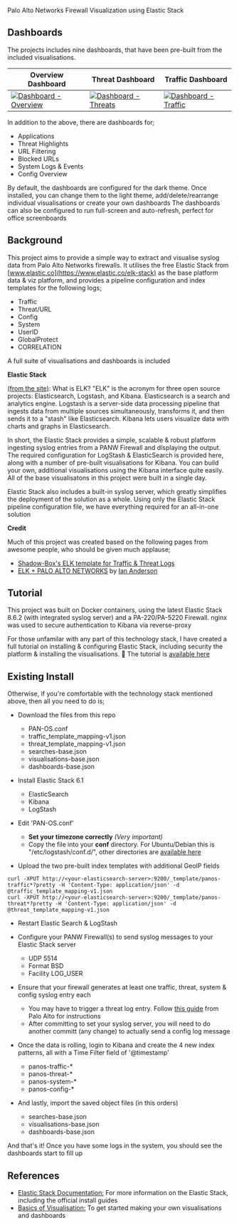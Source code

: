 Palo Alto Networks Firewall Visualization using Elastic Stack

## Dashboards

The projects includes nine dashboards, that have been pre-built from the included visualisations. 

Overview Dashboard | Threat Dashboard | Traffic Dashboard
------------ | ------------- | -------------
[![Dashboard - Overview](https://i.imgur.com/xxl0XCfm.png)](https://i.imgur.com/xxl0XCf.png) | [![Dashboard - Threats](https://i.imgur.com/obE4dIbm.png)](https://i.imgur.com/obE4dIb.png) | [![Dashboard - Traffic](https://i.imgur.com/xuxsmnom.png)](https://i.imgur.com/xuxsmno.png)

In addition to the above, there are dashboards for;
* Applications
* Threat Highlights
* URL Filtering
* Blocked URLs
* System Logs & Events
* Config Overview

By default, the dashboards are configured for the dark theme.
Once installed, you can change them to the light theme, add/delete/rearrange individual visualisations or create your own dashboards
The dashboards can also be configured to run full-screen and auto-refresh, perfect for office screenboards

## Background

This project aims to provide a simple way to extract and visualise syslog data from Palo Alto Networks firewalls.
It utilises the free Elastic Stack from [www.elastic.co](https://www.elastic.co/elk-stack) as the base platform data & viz platform, and provides a pipeline configuration and index templates for the following logs;

* Traffic
* Threat/URL
* Config
* System
* UserID
* GlobalProtect
* CORRELATION

A full suite of visualisations and dashboards is included

**Elastic Stack**

[(from the site)](https://www.elastic.co/elk-stack): What is ELK? "ELK" is the acronym for three open source projects: Elasticsearch, Logstash, and Kibana. Elasticsearch is a search and analytics engine. Logstash is a server-side data processing pipeline that ingests data from multiple sources simultaneously, transforms it, and then sends it to a "stash" like Elasticsearch. Kibana lets users visualize data with charts and graphs in Elasticsearch.

In short, the Elastic Stack provides a simple, scalable & robust platform ingesting syslog entries from a PANW Firewall and displaying the output. The required configuration for LogStash & ElasticSearch is provided here, along with a number of pre-built visualisations for Kibana. You can build your own, additional visualisations using the Kibana interface quite easily. All of the base visualisatons in this project were built in a single day.

Elastic Stack also includes a built-in syslog server, which greatly simplifies the deployment of the solution as a whole.
Using only the Elastic Stack pipeline configuration file, we have everything required for an all-in-one solution
  

**Credit**

Much of this project was created based on the following pages from awesome people, who should be given much applause;
* [Shadow-Box's ELK template for Traffic & Threat Logs](https://github.com/shadow-box/Palo-Alto-Networks-ELK-Stack)
* [ELK + PALO ALTO NETWORKS](https://anderikistan.com/2016/03/26/elk-palo-alto-networks/) by [Ian Anderson](https://twitter.com/anderikistan)

## Tutorial

This project was built on Docker containers, using the latest Elastic Stack 8.6.2 (with integrated syslog server) and a PA-220/PA-5220 Firewall.
nginx was used to secure authentication to Kibana via reverse-proxy

For those unfamilar with any part of this technology stack, I have created a full tutorial on installing & configuring Elastic Stack, including security the platform & installing the visualisations. :blue_book: The tutorial is [available here](https://github.com/sm-biz/paloalto-elasticstack-viz/wiki)

## Existing Install

Otherwise, if you're comfortable with the technology stack mentioned above, then all you need to do is;

- Download the files from this repo
  - PAN-OS.conf
  - traffic_template_mapping-v1.json
  - threat_template_mapping-v1.json
  - searches-base.json
  - visualisations-base.json
  - dashboards-base.json

- Install Elastic Stack 6.1
  - ElasticSearch
  - Kibana
  - LogStash

- Edit 'PAN-OS.conf'
  - **Set your timezone correctly** *(Very important)*
  - Copy the file into your **conf** directory. For Ubuntu/Debian this is "/etc/logstash/conf.d/", other directories are [available here](https://www.elastic.co/guide/en/logstash/current/dir-layout.html)

- Upload the two pre-built index templates with additional GeoIP fields
```
curl -XPUT http://<your-elasticsearch-server>:9200/_template/panos-traffic*?pretty -H 'Content-Type: application/json' -d @traffic_template_mapping-v1.json
curl -XPUT http://<your-elasticsearch-server>:9200/_template/panos-threat*?pretty -H 'Content-Type: application/json' -d @threat_template_mapping-v1.json
```    
- Restart Elastic Search & LogStash
- Configure your PANW Firewall(s) to send syslog messages to your Elastic Stack server
  - UDP 5514
  - Format BSD
  - Facility LOG_USER
  
- Ensure that your firewall generates at least one traffic, threat, system & config syslog entry each
  - You may have to trigger a threat log entry. Follow [this guide](https://live.paloaltonetworks.com/t5/Management-Articles/How-to-Test-Threat-Prevention-Using-a-Web-Browser/ta-p/62073) from Palo Alto for instructions
  - After committing to set your syslog server, you will need to do another committ (any change) to actually send a config log message
  
- Once the data is rolling, login to Kibana and create the 4 new index patterns, all with a Time Filter field of '@timestamp'
  - panos-traffic-*
  - panos-threat-*
  - panos-system-*
  - panos-config-*

- And lastly, import the saved object files (in this orders)
  - searches-base.json
  - visualisations-base.json
  - dashboards-base.json
  
And that's it! Once you have some logs in the system, you should see the dashboards start to fill up
  
 
## References

* [Elastic Stack Documentation:](https://www.elastic.co/guide/en/elasticsearch/reference/6.1/index.html) For more information on the Elastic Stack, including the official install guides
* [Basics of Visualisation:](https://www.elastic.co/guide/en/kibana/6.1/tutorial-visualizing.html) To get started making your own visualisations and dashboards

